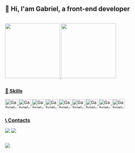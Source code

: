 ## 👋 Hi, I'am Gabriel, a front-end developer

<div style="align-items: center; justify-content: center; flex-direction: row"><br>
  <a href="https://github.com/gabrielsd02">
  <img height="180em" src="https://github-readme-stats.vercel.app/api?username=gabrielsd02&show_icons=true&theme=dark&include_all_commits=true&count_private=true&card_width=400px&hide=stars,contribs,prs"/>
  <img height="180em" src="https://github-readme-stats.vercel.app/api/top-langs/?username=gabrielsd02&layout=compact&langs_count=7&theme=dark"/>
</div>

##

<div style="display: inline_block">
    <h3>🚀 Skills</h3>
    <img align="center" alt="Gabriel-Js" height="30" width="40" src="https://cdn.jsdelivr.net/gh/devicons/devicon/icons/javascript/javascript-original.svg">
    <img align="center" alt="Gabriel-Node" height="30" width="40" src="https://cdn.jsdelivr.net/gh/devicons/devicon/icons/nodejs/nodejs-original.svg">
    <img align="center" alt="Gabriel-Ts" height="30" width="40" src="https://cdn.jsdelivr.net/gh/devicons/devicon/icons/typescript/typescript-original.svg">
    <img align="center" alt="Gabriel-Mysql" height="30" width="40" src="https://cdn.jsdelivr.net/gh/devicons/devicon/icons/mysql/mysql-original.svg">
    <img align="center" alt="Gabriel-React" height="30" width="40" src="https://cdn.jsdelivr.net/gh/devicons/devicon/icons/react/react-original.svg">
    <img align="center" alt="Gabriel-Html" height="30" width="40" src="https://cdn.jsdelivr.net/gh/devicons/devicon/icons/html5/html5-original.svg">
    <img align="center" alt="Gabriel-Css" height="30" width="40" src="https://cdn.jsdelivr.net/gh/devicons/devicon/icons/css3/css3-original.svg">
    <img align="center" alt="Gabriel-Sass" height="30" width="40" src="https://cdn.jsdelivr.net/gh/devicons/devicon/icons/sass/sass-original.svg">        
    <img align="center" alt="Gabriel-Git" height="30" width="40" src="https://cdn.jsdelivr.net/gh/devicons/devicon/icons/github/github-original-wordmark.svg">
</div>
  
##
  
<div>
  <h3>📞 Contacts</h3>
  <a href="mailto:xgabrields@gmail.com"><img src="https://img.shields.io/badge/-Gmail-%23333?style=for-the-badge&logo=gmail&logoColor=white" target="_blank"></a>
  <a href="https://www.linkedin.com/in/gabriel-souza-domingos-387a071a4/" target="_blank"><img src="https://img.shields.io/badge/-LinkedIn-%230077B5?style=for-the-badge&logo=linkedin&logoColor=white" target="_blank"></a> 
</div>

##

<div style="align-items: center; justify-content: center;">
  <img align="center" src="https://media.tenor.com/rCaIUO0MP-EAAAAC/mario-pixel-art.gif">
</div>
